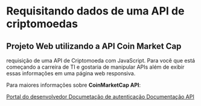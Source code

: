 # Requisitando dados de uma API de criptomoedas

## Projeto Web utilizando a API Coin Market Cap 

requisição de uma API de Criptomoeda com JavaScript. Para você que está
começando a carreira de TI e gostaria de manipular APIs além de exibir essas
informações em uma página web responsiva.

Para maiores informações sobre  **CoinMarketCap API**:

[ Portal do desenvolvedor ](https://pro.coinmarketcap.com/account)
[ Documetação de autenticação ](https://coinmarketcap.com/api/documentation/v1/#section/Authentication)
[ Documentação API ](https://coinmarketcap.com/api/documentation/v1/#)